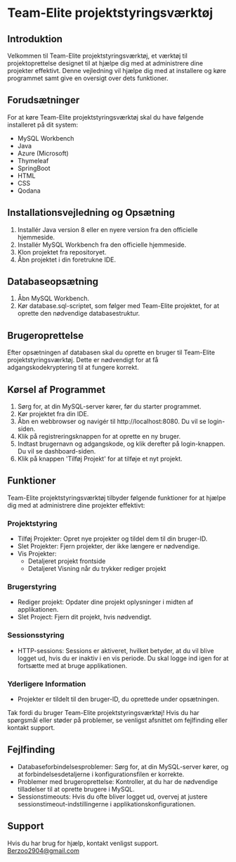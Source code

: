 # Team-Elite projektstyringsværktøj

## Introduktion

Velkommen til Team-Elite projektstyringsværktøj, et værktøj til projektoprettelse designet til at hjælpe dig med at administrere dine projekter effektivt. Denne vejledning vil hjælpe dig med at installere og køre programmet samt give en oversigt over dets funktioner.

## Forudsætninger

For at køre Team-Elite projektstyringsværktøj skal du have følgende installeret på dit system:

- MySQL Workbench
- Java
- Azure (Microsoft)
- Thymeleaf
- SpringBoot
- HTML
- CSS
- Qodana
  

## Installationsvejledning og Opsætning

1. Installér Java version 8 eller en nyere version fra den officielle hjemmeside.
2. Installér MySQL Workbench fra den officielle hjemmeside.
3. Klon projektet fra repositoryet.
4. Åbn projektet i din foretrukne IDE.

## Databaseopsætning

1. Åbn MySQL Workbench.
2. Kør database.sql-scriptet, som følger med Team-Elite projektet, for at oprette den nødvendige databasestruktur.

## Brugeroprettelse

Efter opsætningen af databasen skal du oprette en bruger til Team-Elite projektstyringsværktøj. Dette er nødvendigt for at få adgangskodekryptering til at fungere korrekt.

## Kørsel af Programmet

1. Sørg for, at din MySQL-server kører, før du starter programmet.
2. Kør projektet fra din IDE.
3. Åbn en webbrowser og navigér til http://localhost:8080. Du vil se login-siden.
4. Klik på registreringsknappen for at oprette en ny bruger.
5. Indtast brugernavn og adgangskode, og klik derefter på login-knappen. Du vil se dashboard-siden.
6. Klik på knappen 'Tilføj Projekt' for at tilføje et nyt projekt.

## Funktioner

Team-Elite projektstyringsværktøj tilbyder følgende funktioner for at hjælpe dig med at administrere dine projekter effektivt:

### Projektstyring

- Tilføj Projekter: Opret nye projekter og tildel dem til din bruger-ID.
- Slet Projekter: Fjern projekter, der ikke længere er nødvendige.
- Vis Projekter:
  - Detaljeret projekt frontside 
  - Detaljeret Visning når du trykker rediger projekt

### Brugerstyring

- Rediger projekt: Opdater dine projekt oplysninger i midten af applikationen.
- Slet Project: Fjern dit projekt, hvis nødvendigt.

### Sessionsstyring

- HTTP-sessions: Sessions er aktiveret, hvilket betyder, at du vil blive logget ud, hvis du er inaktiv i en vis periode. Du skal logge ind igen for at fortsætte med at bruge applikationen.

### Yderligere Information

- Projekter er tildelt til den bruger-ID, du oprettede under opsætningen.

Tak fordi du bruger Team-Elite projektstyringsværktøj! Hvis du har spørgsmål eller støder på problemer, se venligst afsnittet om fejlfinding eller kontakt support.

## Fejlfinding

- Databaseforbindelsesproblemer: Sørg for, at din MySQL-server kører, og at forbindelsesdetaljerne i konfigurationsfilen er korrekte.
- Problemer med brugeroprettelse: Kontroller, at du har de nødvendige tilladelser til at oprette brugere i MySQL.
- Sessionstimeouts: Hvis du ofte bliver logget ud, overvej at justere sessionstimeout-indstillingerne i applikationskonfigurationen.

## Support

Hvis du har brug for hjælp, kontakt venligst support. Berzoo2904@gmail.com
